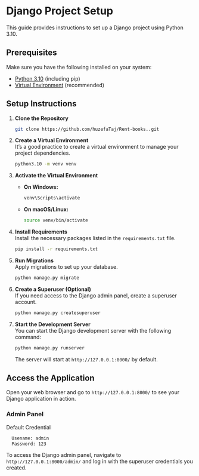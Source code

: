 # Django Project Setup

This guide provides instructions to set up a Django project using Python 3.10.

## Prerequisites

Make sure you have the following installed on your system:

- [Python 3.10](https://www.python.org/downloads/release/python-3100/) (including pip)
- [Virtual Environment](https://docs.python.org/3/library/venv.html) (recommended)

## Setup Instructions

1. **Clone the Repository**  
   ```bash
   git clone https://github.com/huzefaTaj/Rent-books..git   
   ```

2. **Create a Virtual Environment**  
   It’s a good practice to create a virtual environment to manage your project dependencies.  
   ```bash
   python3.10 -m venv venv  
   ```

3. **Activate the Virtual Environment**  
   - **On Windows:**  
     ```bash
     venv\Scripts\activate  
     ```
   - **On macOS/Linux:**  
     ```bash
     source venv/bin/activate  
     ```

4. **Install Requirements**  
   Install the necessary packages listed in the `requirements.txt` file.  
   ```bash
   pip install -r requirements.txt  
   ```

5. **Run Migrations**  
   Apply migrations to set up your database.  
   ```bash
   python manage.py migrate  
   ```

6. **Create a Superuser (Optional)**  
   If you need access to the Django admin panel, create a superuser account.  
   ```bash
   python manage.py createsuperuser  
   ```

7. **Start the Development Server**  
   You can start the Django development server with the following command:  
   ```bash
   python manage.py runserver  
   ```  
   The server will start at `http://127.0.0.1:8000/` by default.

## Access the Application

Open your web browser and go to `http://127.0.0.1:8000/` to see your Django application in action.

### Admin Panel
Default Credential
 ```bash
   Usename: admin
   Password: 123
   ``` 

To access the Django admin panel, navigate to `http://127.0.0.1:8000/admin/` and log in with the superuser credentials you created.


